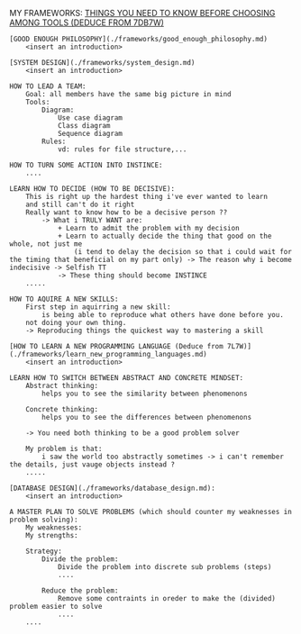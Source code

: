 MY FRAMEWORKS: 
    [THINGS YOU NEED TO KNOW BEFORE CHOOSING AMONG TOOLS (DEDUCE FROM 7DB7W)](./frameworks/things_you_need_to_know_before_choosing_tools.md)
        <insert an introduction> 

    [GOOD ENOUGH PHILOSOPHY](./frameworks/good_enough_philosophy.md)
        <insert an introduction> 

    [SYSTEM DESIGN](./frameworks/system_design.md) 
        <insert an introduction> 

    HOW TO LEAD A TEAM: 
        Goal: all members have the same big picture in mind 
        Tools: 
            Diagram:
                Use case diagram
                Class diagram 
                Sequence diagram 
            Rules: 
                vd: rules for file structure,... 

    HOW TO TURN SOME ACTION INTO INSTINCE: 
        ....

    LEARN HOW TO DECIDE (HOW TO BE DECISIVE): 
        This is right up the hardest thing i've ever wanted to learn  
        and still can't do it right 
        Really want to know how to be a decisive person ?? 
            -> What i TRULY WANT are:
                + Learn to admit the problem with my decision 
                + Learn to actually decide the thing that good on the whole, not just me 
                    (i tend to delay the decision so that i could wait for the timing that beneficial on my part only) -> The reason why i become indecisive -> Selfish TT
                -> These thing should become INSTINCE 
        .....

    HOW TO AQUIRE A NEW SKILLS: 
        First step in aquirring a new skill: 
            is being able to reproduce what others have done before you. 
        not doing your own thing. 
        -> Reproducing things the quickest way to mastering a skill 

    [HOW TO LEARN A NEW PROGRAMMING LANGUAGE (Deduce from 7L7W)](./frameworks/learn_new_programming_languages.md) 
        <insert an introduction> 

    LEARN HOW TO SWITCH BETWEEN ABSTRACT AND CONCRETE MINDSET: 
        Abstract thinking: 
            helps you to see the similarity between phenomenons  

        Concrete thinking: 
            helps you to see the differences between phenomenons  
            
        -> You need both thinking to be a good problem solver 

        My problem is that:     
            i saw the world too abstractly sometimes -> i can't remember the details, just vauge objects instead ? 
        .....

    [DATABASE DESIGN](./frameworks/database_design.md): 
        <insert an introduction> 

    A MASTER PLAN TO SOLVE PROBLEMS (which should counter my weaknesses in problem solving):
        My weaknesses: 
        My strengths: 

        Strategy: 
            Divide the problem: 
                Divide the problem into discrete sub problems (steps)
                ....
                
            Reduce the problem: 
                Remove some contraints in oreder to make the (divided) problem easier to solve 
                ....
        ....
